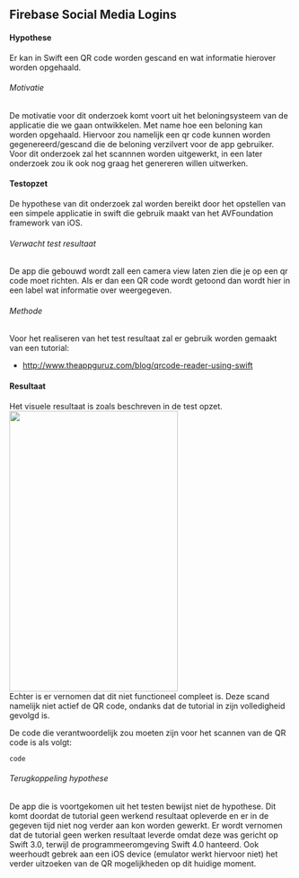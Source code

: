 Firebase Social Media Logins
----------------
#### Hypothese 
Er kan in Swift een QR code worden gescand en wat informatie hierover worden opgehaald.

###### Motivatie
De motivatie voor dit onderzoek komt voort uit het beloningsysteem van de applicatie die we gaan ontwikkelen. Met name hoe een beloning kan worden opgehaald. Hiervoor zou namelijk een qr code kunnen worden gegenereerd/gescand die de beloning verzilvert voor de app gebruiker. Voor dit onderzoek zal het scannnen worden uitgewerkt, in een later onderzoek zou ik ook nog graag het genereren willen uitwerken.

#### Testopzet
De hypothese van dit onderzoek zal worden bereikt door het opstellen van een simpele applicatie in swift die gebruik maakt van het AVFoundation framework van iOS. 

###### Verwacht test resultaat
De app die gebouwd wordt zall een camera view laten zien die je op een qr code moet richten. Als er dan een QR code wordt getoond dan wordt hier in een label wat informatie over weergegeven.

###### Methode
Voor het realiseren van het test resultaat zal er gebruik worden gemaakt van een tutorial:
* http://www.theappguruz.com/blog/qrcode-reader-using-swift

#### Resultaat
Het visuele resultaat is zoals beschreven in de test opzet.
<br><img src="https://i.imgur.com/kh91C2N.jpg" width="300" height="500"><br>
Echter is er vernomen dat dit niet functioneel compleet is. Deze scand namelijk niet actief de QR code, ondanks dat de tutorial in zijn volledigheid gevolgd is.

De code die verantwoordelijk zou moeten zijn voor het scannen van de QR code is als volgt:
```
code
```


###### Terugkoppeling hypothese
De app die is voortgekomen uit het testen bewijst niet de hypothese. Dit komt doordat de tutorial geen werkend resultaat opleverde en er in de gegeven tijd niet nog verder aan kon worden gewerkt. Er wordt vernomen dat de tutorial geen werken resultaat leverde omdat deze was gericht op Swift 3.0, terwijl de programmeeromgeving Swift 4.0 hanteerd. Ook weerhoudt gebrek aan een iOS device (emulator werkt hiervoor niet) het verder uitzoeken van de QR mogelijkheden op dit huidige moment.
